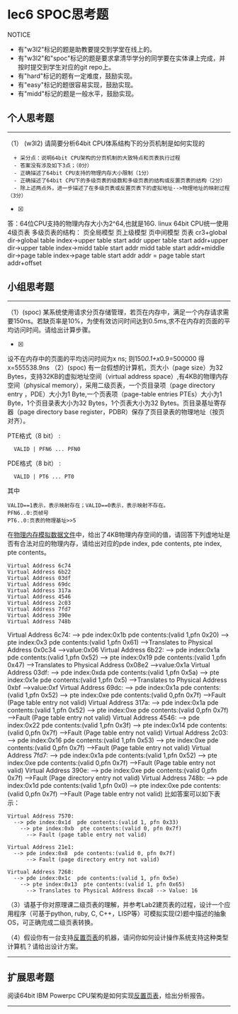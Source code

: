 # lec6 SPOC思考题


NOTICE
- 有"w3l2"标记的题是助教要提交到学堂在线上的。
- 有"w3l2"和"spoc"标记的题是要求拿清华学分的同学要在实体课上完成，并按时提交到学生对应的git repo上。
- 有"hard"标记的题有一定难度，鼓励实现。
- 有"easy"标记的题很容易实现，鼓励实现。
- 有"midd"标记的题是一般水平，鼓励实现。


## 个人思考题
---

（1） (w3l2) 请简要分析64bit CPU体系结构下的分页机制是如何实现的
```
  + 采分点：说明64bit CPU架构的分页机制的大致特点和页表执行过程
  - 答案没有涉及如下3点；（0分）
  - 正确描述了64bit CPU支持的物理内存大小限制（1分）
  - 正确描述了64bit CPU下的多级页表的级数和多级页表的结构或反置页表的结构（2分）
  - 除上述两点外，进一步描述了在多级页表或反置页表下的虚拟地址-->物理地址的映射过程（3分）
 ```
- [x]  

>  
答：64位CPU支持的物理内存大小为2^64,也就是16G.
linux 64bit CPU统一使用4级页表
多级页表的结构：
页全局模型
页上级模型
页中间模型
页表
cr3+global dir->global table index->upper table start addr
upper table start addr+upper dir->upper table index->midd table start addr
midd table start addr+middle dir->page table index->page table start addr
addr = page table start addr+offset

## 小组思考题
---

（1）(spoc) 某系统使用请求分页存储管理，若页在内存中，满足一个内存请求需要150ns。若缺页率是10%，为使有效访问时间达到0.5ms,求不在内存的页面的平均访问时间。请给出计算步骤。 

- [x]  

> 
设不在内存中的页面的平均访问时间为x ns;
则150*0.1+x*0.9=500000
得x=555538.9ns
（2）(spoc) 有一台假想的计算机，页大小（page size）为32 Bytes，支持32KB的虚拟地址空间（virtual address space）,有4KB的物理内存空间（physical memory），采用二级页表，一个页目录项（page directory entry ，PDE）大小为1 Byte,一个页表项（page-table entries
PTEs）大小为1 Byte，1个页目录表大小为32 Bytes，1个页表大小为32 Bytes。页目录基址寄存器（page directory base register，PDBR）保存了页目录表的物理地址（按页对齐）。

PTE格式（8 bit） :
```
  VALID | PFN6 ... PFN0
```
PDE格式（8 bit） :
```
  VALID | PT6 ... PT0
```
其中
```
VALID==1表示，表示映射存在；VALID==0表示，表示映射不存在。
PFN6..0:页帧号
PT6..0:页表的物理基址>>5
```
在[物理内存模拟数据文件](./03-2-spoc-testdata.md)中，给出了4KB物理内存空间的值，请回答下列虚地址是否有合法对应的物理内存，请给出对应的pde index, pde contents, pte index, pte contents。
```
Virtual Address 6c74
Virtual Address 6b22
Virtual Address 03df
Virtual Address 69dc
Virtual Address 317a
Virtual Address 4546
Virtual Address 2c03
Virtual Address 7fd7
Virtual Address 390e
Virtual Address 748b
```
Virtual Address 6c74:
  --> pde index:0x1b  pde contents:(valid 1,pfn 0x20)
    --> pte index:0x3 pde contents:(valid 1,pfn 0x61)
      -->Translates to Physical Address 0x0c34 -->value:0x06
Virtual Address 6b22:
  --> pde index:0x1a pde contents:(valid 1,pfn 0x52)
    --> pte index:0x19 pde contents:(valid 1,pfn 0x47)
      -->Translates to Physical Address 0x08e2 -->value:0x1a
Virtual Address 03df:
  --> pde index:0xda pde contents:(valid 1,pfn 0x5a)
    --> pte index:0x1e pde contents:(valid 1,pfn 0x5)
      -->Translates to Physical Address 0xbf -->value:0xf
Virtual Address 69dc:
  --> pde index:0x1a pde contents:(valid 1,pfn 0x52)
    --> pte index:0xe pde contents:(valid 0,pfn 0x7f)
      -->Fault (Page table entry not valid)
Virtual Address 317a:
  --> pde index:0x1a pde contents:(valid 1,pfn 0x52)
    --> pte index:0xe pde contents:(valid 0,pfn 0x7f)
      -->Fault (Page table entry not valid)
Virtual Address 4546:
  --> pde index:0x22 pde contents:(valid 1,pfn 0x3f)
    --> pte index:0x14 pde contents:(valid 0,pfn 0x7f)
      -->Fault (Page table entry not valid)
Virtual Address 2c03:
  --> pde index:0x16 pde contents:(valid 1,pfn 0x53)
    --> pte index:0xe pde contents:(valid 0,pfn 0x7f)
      -->Fault (Page table entry not valid)
Virtual Address 7fd7:
  --> pde index:0x1a pde contents:(valid 1,pfn 0x52)
    --> pte index:0xe pde contents:(valid 0,pfn 0x7f)
      -->Fault (Page table entry not valid)
Virtual Address 390e:
  --> pde index:0xe pde contents:(valid 0,pfn 0x7f)
    -->Fault (Page directory entry not valid)
Virtual Address 748b:
  --> pde index:0x1d pde contents:(valid 1,pfn 0x0)
    --> pte index:0xe pde contents:(valid 0,pfn 0x7f)
      -->Fault (Page table entry not valid)
比如答案可以如下表示：
```
Virtual Address 7570:
  --> pde index:0x1d  pde contents:(valid 1, pfn 0x33)
    --> pte index:0xb  pte contents:(valid 0, pfn 0x7f)
      --> Fault (page table entry not valid)
      
Virtual Address 21e1:
  --> pde index:0x8  pde contents:(valid 0, pfn 0x7f)
      --> Fault (page directory entry not valid)

Virtual Address 7268:
  --> pde index:0x1c  pde contents:(valid 1, pfn 0x5e)
    --> pte index:0x13  pte contents:(valid 1, pfn 0x65)
      --> Translates to Physical Address 0xca8 --> Value: 16
```



（3）请基于你对原理课二级页表的理解，并参考Lab2建页表的过程，设计一个应用程序（可基于python, ruby, C, C++，LISP等）可模拟实现(2)题中描述的抽象OS，可正确完成二级页表转换。


（4）假设你有一台支持[反置页表](http://en.wikipedia.org/wiki/Page_table#Inverted_page_table)的机器，请问你如何设计操作系统支持这种类型计算机？请给出设计方案。


--- 

## 扩展思考题

阅读64bit IBM Powerpc CPU架构是如何实现[反置页表](http://en.wikipedia.org/wiki/Page_table#Inverted_page_table)，给出分析报告。

--- 
